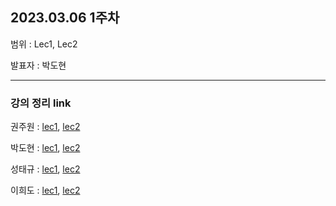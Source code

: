 ## 2023.03.06 1주차

범위 : Lec1, Lec2

발표자 : 박도현

---

### 강의 정리 link

권주원 : [lec1](https://velog.io/@hodupython/%EC%84%A0%ED%98%95%EB%8C%80%EC%88%98%ED%95%99-%EC%A0%95%EB%A6%AC%EB%85%B8%ED%8A%B8-1), [lec2](https://well-catsup-c9c.notion.site/Lec-2-Elimination-with-matrices-6e8fe778a28a4fb5922edf379806c1d9)

박도현 : [lec1](https://dohlab.tistory.com/2), [lec2](https://dohlab.tistory.com/3)

성태규 : [lec1](https://tabby-liquid-53a.notion.site/Lecture1-f809c51919304d45976adcf295ecb7f1), [lec2](https://tabby-liquid-53a.notion.site/Lecture-2-9db88d7edc874de0adc105fb82667b79)

이희도 : [lec1](https://acoustic-nasturtium-0b2.notion.site/Linear-algebra-lecture1-73f2fec2d65241d7a098b4ffe2deafdf), [lec2](https://acoustic-nasturtium-0b2.notion.site/Linear-algebra-lecture2-76a25e1ef81d45e3933cc46ce2725556)
